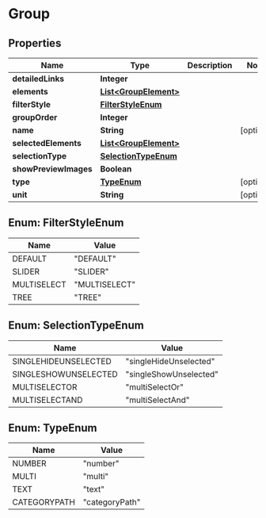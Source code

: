 
# Group

## Properties
Name | Type | Description | Notes
------------ | ------------- | ------------- | -------------
**detailedLinks** | **Integer** |  | 
**elements** | [**List&lt;GroupElement&gt;**](GroupElement.md) |  | 
**filterStyle** | [**FilterStyleEnum**](#FilterStyleEnum) |  | 
**groupOrder** | **Integer** |  | 
**name** | **String** |  |  [optional]
**selectedElements** | [**List&lt;GroupElement&gt;**](GroupElement.md) |  | 
**selectionType** | [**SelectionTypeEnum**](#SelectionTypeEnum) |  | 
**showPreviewImages** | **Boolean** |  | 
**type** | [**TypeEnum**](#TypeEnum) |  |  [optional]
**unit** | **String** |  |  [optional]


<a name="FilterStyleEnum"></a>
## Enum: FilterStyleEnum
Name | Value
---- | -----
DEFAULT | &quot;DEFAULT&quot;
SLIDER | &quot;SLIDER&quot;
MULTISELECT | &quot;MULTISELECT&quot;
TREE | &quot;TREE&quot;


<a name="SelectionTypeEnum"></a>
## Enum: SelectionTypeEnum
Name | Value
---- | -----
SINGLEHIDEUNSELECTED | &quot;singleHideUnselected&quot;
SINGLESHOWUNSELECTED | &quot;singleShowUnselected&quot;
MULTISELECTOR | &quot;multiSelectOr&quot;
MULTISELECTAND | &quot;multiSelectAnd&quot;


<a name="TypeEnum"></a>
## Enum: TypeEnum
Name | Value
---- | -----
NUMBER | &quot;number&quot;
MULTI | &quot;multi&quot;
TEXT | &quot;text&quot;
CATEGORYPATH | &quot;categoryPath&quot;



